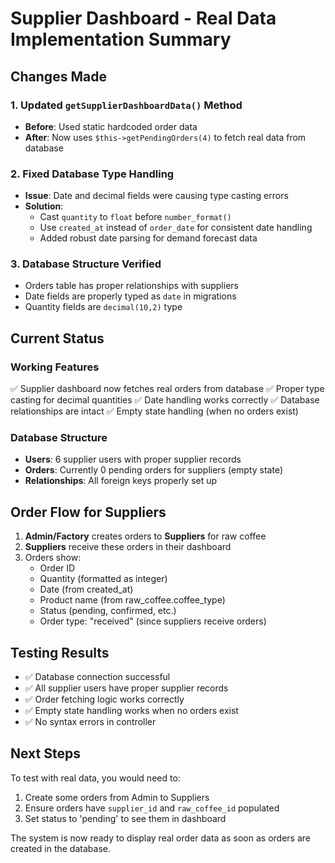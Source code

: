 # Supplier Dashboard - Real Data Implementation Summary

## Changes Made

### 1. Updated `getSupplierDashboardData()` Method
- **Before**: Used static hardcoded order data
- **After**: Now uses `$this->getPendingOrders(4)` to fetch real data from database

### 2. Fixed Database Type Handling
- **Issue**: Date and decimal fields were causing type casting errors
- **Solution**: 
  - Cast `quantity` to `float` before `number_format()`
  - Use `created_at` instead of `order_date` for consistent date handling
  - Added robust date parsing for demand forecast data

### 3. Database Structure Verified
- Orders table has proper relationships with suppliers
- Date fields are properly typed as `date` in migrations
- Quantity fields are `decimal(10,2)` type

## Current Status

### Working Features
✅ Supplier dashboard now fetches real orders from database
✅ Proper type casting for decimal quantities
✅ Date handling works correctly
✅ Database relationships are intact
✅ Empty state handling (when no orders exist)

### Database Structure
- **Users**: 6 supplier users with proper supplier records
- **Orders**: Currently 0 pending orders for suppliers (empty state)
- **Relationships**: All foreign keys properly set up

## Order Flow for Suppliers
1. **Admin/Factory** creates orders to **Suppliers** for raw coffee
2. **Suppliers** receive these orders in their dashboard
3. Orders show:
   - Order ID
   - Quantity (formatted as integer)
   - Date (from created_at)
   - Product name (from raw_coffee.coffee_type)
   - Status (pending, confirmed, etc.)
   - Order type: "received" (since suppliers receive orders)

## Testing Results
- ✅ Database connection successful
- ✅ All supplier users have proper supplier records
- ✅ Order fetching logic works correctly
- ✅ Empty state handling works when no orders exist
- ✅ No syntax errors in controller

## Next Steps
To test with real data, you would need to:
1. Create some orders from Admin to Suppliers
2. Ensure orders have `supplier_id` and `raw_coffee_id` populated
3. Set status to 'pending' to see them in dashboard

The system is now ready to display real order data as soon as orders are created in the database.
